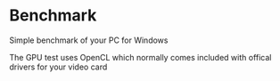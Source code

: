 # Benchmark
Simple benchmark of your PC for Windows

The GPU test uses OpenCL which normally comes included with offical drivers for your video card
